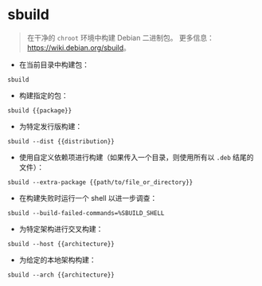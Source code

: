# sbuild

> 在干净的 `chroot` 环境中构建 Debian 二进制包。
> 更多信息：<https://wiki.debian.org/sbuild>。

- 在当前目录中构建包：

`sbuild`

- 构建指定的包：

`sbuild {{package}}`

- 为特定发行版构建：

`sbuild --dist {{distribution}}`

- 使用自定义依赖项进行构建（如果传入一个目录，则使用所有以 `.deb` 结尾的文件）：

`sbuild --extra-package {{path/to/file_or_directory}}`

- 在构建失败时运行一个 shell 以进一步调查：

`sbuild --build-failed-commands=%SBUILD_SHELL`

- 为特定架构进行交叉构建：

`sbuild --host {{architecture}}`

- 为给定的本地架构构建：

`sbuild --arch {{architecture}}`